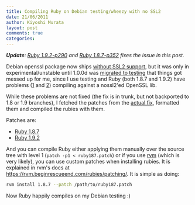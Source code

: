 ```yaml
--- 
title: Compiling Ruby on Debian testing/wheezy with no SSL2
date: 21/06/2011
author: Kiyoshi Murata
layout: post
comments: true
categories: 
--- 
```


_**Update**: [Ruby 1.9.2-p290](http://www.ruby-lang.org/en/news/2011/07/15/ruby-1-9-2-p290-is-released) and [Ruby 1.8.7-p352](http://www.ruby-lang.org/en/news/2011/07/02/ruby-1-8-7-p352-released/) fixes the issue in this post._

Debian openssl package now ships [without SSL2
support](http://packages.debian.org/changelogs/pool/main/o/openssl/current/changelog#version1.0.0c-2),
but it was only in experimental/unstable until 1.0.0d was [migrated to
testing](http://packages.qa.debian.org/o/openssl/news/20110409T163912Z.html)
that things got messed up for me, since I use testing and Ruby (both 1.8.7 and
1.9.2) have problems ([1][nossl2_backport87] and [2][nossl2_backport92])
compiling against a nossl2'ed OpenSSL lib.

[nossl2_backport87]: http://redmine.ruby-lang.org/issues/4860
[nossl2_backport92]: http://redmine.ruby-lang.org/issues/4861

While these problems are not fixed (the fix is in trunk, but not backported to
1.8 or 1.9 branches), I fetched the patches from the [actual
fix](http://redmine.ruby-lang.org/issues/4556), formatted them and compiled the
rubies with them.

Patches are:

* [Ruby 1.8.7](https://gist.github.com/1039377#file_ruby_1.8.7_nossl2.diff)
* [Ruby 1.9.2](https://gist.github.com/1039377#file_ruby_1.9.2_nossl2.diff)

And you can compile Ruby either applying them manually over the source tree
with level 1 (`patch -p1 < ruby187.patch`) or if you use
[rvm](http://rvm.beginrescueend.com) (which is very likely), you can use custom
patches when installing rubies. It is explained in rvm's docs at
<https://rvm.beginrescueend.com/rubies/patching/>. It is simple as doing:

``` sh
rvm install 1.8.7 --patch /path/to/ruby187.patch
```

Now Ruby happily compiles on my Debian testing :)
